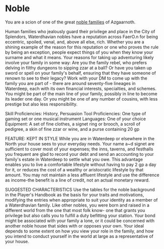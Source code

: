 # Noble
You are a scion of one of the great [noble families](/Organizations/Houses/Houses.md) of Azgaarnoth.



Human families who jealously guard their privilege
and place in the City of Splendors, Waterdhavian
nobles have a reputation across FaerO.n for being eccentric,
spoiled, venal, and, above all else, rich.
Whether you are a shining example of the reason
for this reputation or one who proves the rule by being
an exception, people expect things of you when they
know your surname and what it means. Your reasons
for taking up adventuring likely involve your family in
some way: Are you the family rebel, who prefers delving
in filthy dungeons to sipping zzar at a ball? Or have
you taken up sword or spell on your family's behalf,
ensuring that they have someone of renown to see to
their legacy?
Work with your DM to come up with the family you
are part of - there are around seventy-five lineages in
Waterdeep, each with its own financial interests, specialties,
and schemes. You might be part of the main line
of your family, possibly in line to become its leader one
day. Or you might be one of any number of cousins, with
less prestige but also less responsibility.

Skill Proficiencies: History, Persuasion
Tool Proficiencies: One type of gaming set or one
musical instrument
Languages: One of your choice
Equipment: A set of fine clothes, a signet ring or
brooch, a scroll of pedigree, a skin of fine zzar or
wine, and a purse containing 20 gp

FEATURE: KEPT IN STYLE
While you are in Waterdeep or elsewhere in the North
your house sees to your everyday needs. Your name a~d
signet are sufficient to cover most of your expenses; the
inns, taverns, and festhalls you frequent are glad to record
your debt and send an accounting to your family's
estate in Waterdeep to settle what you owe.
This advantage enables you to live a comfortable lifestyle
without having to pay 2 gp a day for it, or reduces
the cost of a wealthy or aristocratic lifestyle by that
amount. You may not maintain a less affluent lifestyle
and use the difference as income-the benefit is a line of
credit, not an actual monetary reward.

SUGGESTED CHARACTERISTICS
Use the tables for the noble background in the Player's
Handbook as the basis for your traits and motivations,
modifying the entries when appropriate to suit your
identity as a member of a Waterdhavian family.
Like other nobles, you were born and raised in a different
world from the one that most folk know- one that
grants you privilege but also calls you to fulfill a duty befitting
your station. Your bond might be associated with
your family a lone, or it could be concerned with another
noble house that sides with or opposes your own. Your
ideal depends to some extent on how you view your role
in the family, and how you intend to conduct yourself in
the world at large as a representative of your house.
